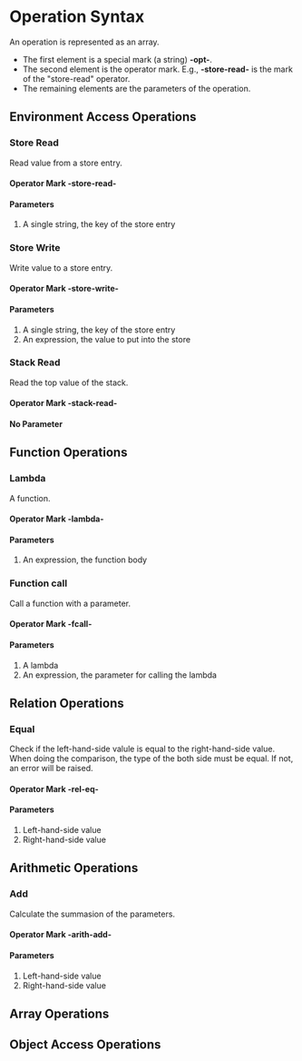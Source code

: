 # Operation Syntax
An operation is represented as an array. 
* The first element is a special mark (a string) **-opt-**. 
* The second element is the operator mark. E.g., **-store-read-** is the mark of the "store-read" operator. 
* The remaining elements are the parameters of the operation. 


## Environment Access Operations

### Store Read
Read value from a store entry. 
#### Operator Mark **-store-read-**
#### Parameters 
1. A single string, the key of the store entry

### Store Write
Write value to a store entry. 
#### Operator Mark **-store-write-**
#### Parameters
1. A single string, the key of the store entry 
2. An expression, the value to put into the store 

### Stack Read 
Read the top value of the stack. 
#### Operator Mark **-stack-read-** 
#### No Parameter


## Function Operations 

### Lambda
A function. 
#### Operator Mark **-lambda-** 
#### Parameters 
1. An expression, the function body 

### Function call 
Call a function with a parameter. 
#### Operator Mark **-fcall-**
#### Parameters 
1. A lambda 
2. An expression, the parameter for calling the lambda 


## Relation Operations 

### Equal 
Check if the left-hand-side valule is equal to the right-hand-side value. 
When doing the comparison, the type of the both side must be equal. 
If not, an error will be raised.  
#### Operator Mark **-rel-eq-**
#### Parameters 
1. Left-hand-side value 
2. Right-hand-side value


## Arithmetic Operations 

### Add
Calculate the summasion of the parameters. 
#### Operator Mark **-arith-add-** 
#### Parameters 
1. Left-hand-side value
2. Right-hand-side value


## Array Operations 


## Object Access Operations 